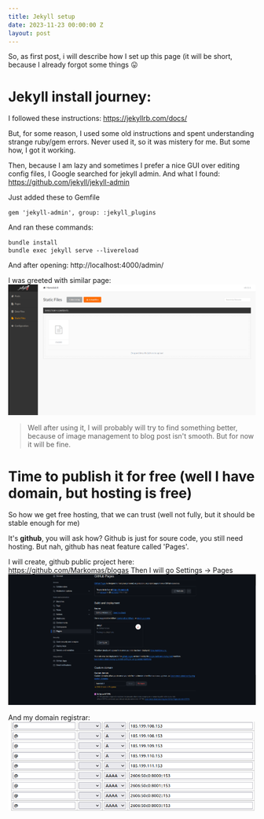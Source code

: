 ```yaml
---
title: Jekyll setup
date: 2023-11-23 00:00:00 Z
layout: post
---
```


So, as first post, i will describe how I set up this page (it will be short, because I already forgot some things 😛

# Jekyll install journey:
I followed these instructions:
https://jekyllrb.com/docs/

But, for some reason, I used some old instructions and spent understanding strange ruby/gem errors. Never used it, so it was mistery for me.
But some how, I got it working.

Then, because I am lazy and sometimes I prefer a nice GUI over editing config files, I Google searched for jekyll admin. 
And what I found: https://github.com/jekyll/jekyll-admin

Just added these to Gemfile
```
gem 'jekyll-admin', group: :jekyll_plugins
```

And ran these commands:

```
bundle install
bundle exec jekyll serve --livereload
```

And after opening:
http://localhost:4000/admin/

I was greeted with similar page:
![Administrator](/assets/images/posts/2023-11-23-jekyll-setup/admin.png)

> Well after using it, I will probably will try to find something better, because of image management  to blog post isn't smooth.
> But for now it will be fine.

# Time to publish it for free (well I have domain, but hosting is free)
So how we get free hosting, that we can trust (well not fully, but it should be stable enough for me)

It's **github**, you will ask how? Github is just for soure code, you still need hosting. But nah, github has neat feature called 'Pages'.

I will create, github public project here: https://github.com/Markomas/blogas
Then I will go Settings -> Pages
![Administrator](/assets/images/posts/2023-11-23-jekyll-setup/pages.png)

And my domain registrar:
![iv.lt](/assets/images/posts/2023-11-23-jekyll-setup/iv.png)
